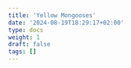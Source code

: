 ```yaml
---
title: 'Yellow Mongooses'
date: '2024-08-19T18:29:17+02:00'
type: docs
weight: 1
draft: false
tags: []
---
```

